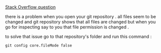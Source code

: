 [Stack Overflow question](https://stackoverflow.com/questions/1580596/how-do-i-make-git-ignore-file-mode-chmod-changes)

there is a problem when you open your git repository . all files seem to be changed and git repository shows that all files are changed but when you go for inspecting say to you that file permission is changed .

to solve that issue go to that repository's folder and run this command :

```shell
git config core.fileMode false
```